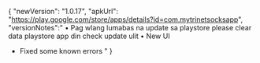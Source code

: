 {
"newVersion": "1.0.17",
"apkUrl": "https://play.google.com/store/apps/details?id=com.mytrinetsocksapp",
"versionNotes":"
• Pag wlang lumabas na update sa playstore please clear data playstore app din check update ulit
• New UI
- Fixed some known errors
"
}
